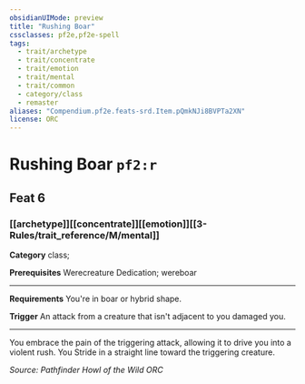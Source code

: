 ```yaml
---
obsidianUIMode: preview
title: "Rushing Boar"
cssclasses: pf2e,pf2e-spell
tags:
  - trait/archetype
  - trait/concentrate
  - trait/emotion
  - trait/mental
  - trait/common
  - category/class
  - remaster
aliases: "Compendium.pf2e.feats-srd.Item.pQmkNJi8BVPTa2XN"
license: ORC
---
```

# Rushing Boar `pf2:r`
## Feat 6
### [[archetype]][[concentrate]][[emotion]][[3-Rules/trait_reference/M/mental]]

**Category** class; 



**Prerequisites** Werecreature Dedication; wereboar
* * *
**Requirements** You're in boar or hybrid shape.

**Trigger** An attack from a creature that isn't adjacent to you damaged you.

* * *

You embrace the pain of the triggering attack, allowing it to drive you into a violent rush. You Stride in a straight line toward the triggering creature.

*Source: Pathfinder Howl of the Wild*
*ORC*
